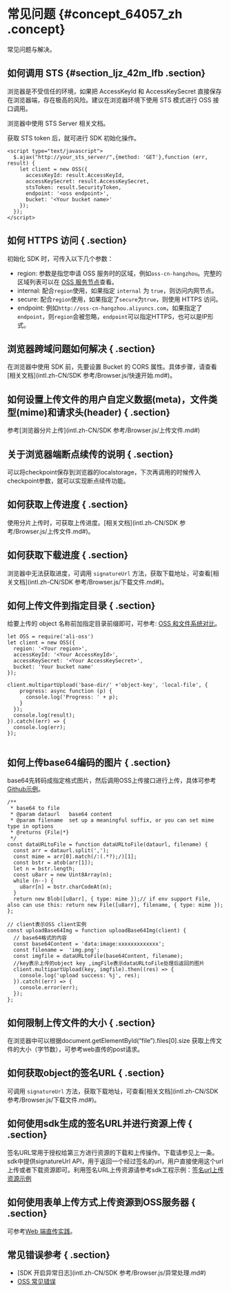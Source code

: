 # 常见问题 {#concept_64057_zh .concept}

常见问题与解决。

## 如何调用 STS {#section_ljz_42m_lfb .section}

浏览器是不受信任的环境，如果把 AccessKeyId 和 AccessKeySecret 直接保存在浏览器端，存在极高的风险。建议在浏览器环境下使用 STS 模式进行 OSS 接口调用。

浏览器中使用 STS Server 相关文档。

获取 STS token 后，就可进行 SDK 初始化操作。

```
<script type="text/javascript">
  $.ajax("http://your_sts_server/",{method: 'GET'},function (err, result) {
    let client = new OSS({
      accessKeyId: result.AccessKeyId,
	  accessKeySecret: result.AccessKeySecret,
	  stsToken: result.SecurityToken,
	  endpoint: '<oss endpoint>',
	  bucket: '<Your bucket name>'
    });
  });
</script>

```

## 如何 HTTPS 访问 { .section}

初始化 SDK 时，可传入以下几个参数：

-   region: 参数是指您申请 OSS 服务时的区域，例如`oss-cn-hangzhou`。完整的区域列表可以在 [OSS 服务节点](../../../../intl.zh-CN/开发指南/访问域名（Endpoint）/访问域名和数据中心.md#)查看。
-   internal: 配合`region`使用，如果指定 `internal` 为 `true`，则访问内网节点。
-   secure: 配合`region`使用，如果指定了`secure`为`true`，则使用 HTTPS 访问。
-   endpoint: 例如`http://oss-cn-hangzhou.aliyuncs.com`，如果指定了`endpoint`，则`region`会被忽略，`endpoint`可以指定HTTPS，也可以是IP形式。

## 浏览器跨域问题如何解决 { .section}

在浏览器中使用 SDK 前，先要设置 Bucket 的 CORS 属性。具体步骤，请查看[相关文档](intl.zh-CN/SDK 参考/Browser.js/快速开始.md#)。

## 如何设置上传文件的用户自定义数据\(meta\)，文件类型\(mime\)和请求头\(header\) { .section}

参考[浏览器分片上传](intl.zh-CN/SDK 参考/Browser.js/上传文件.md#) 

## 关于浏览器端断点续传的说明 { .section}

可以将checkpoint保存到浏览器的localstorage，下次再调用的时候传入checkpoint参数，就可以实现断点续传功能。

## 如何获取上传进度 { .section}

使用分片上传时，可获取上传进度。[相关文档](intl.zh-CN/SDK 参考/Browser.js/上传文件.md#)。

## 如何获取下载进度 { .section}

浏览器中无法获取进度，可调用 `signatureUrl` 方法，获取下载地址，可查看[相关文档](intl.zh-CN/SDK 参考/Browser.js/下载文件.md#)。

## 如何上传文件到指定目录 { .section}

给要上传的 object 名称前加指定目录前缀即可，可参考: [OSS 和文件系统对比](../../../../intl.zh-CN/开发指南/基本概念介绍.md#)。

```
let OSS = require('ali-oss')
let client = new OSS({
  region: '<Your region>',
  accessKeyId: '<Your AccessKeyId>',
  accessKeySecret: '<Your AccessKeySecret>',
  bucket: 'Your bucket name'
});

client.multipartUpload('base-dir/' +'object-key', 'local-file', {
    progress: async function (p) {
      console.log('Progress: ' + p);
    }
  });
  console.log(result);
}).catch((err) => {
  console.log(err);
});


```

## 如何上传base64编码的图片 { .section}

base64先转码成指定格式图片，然后调用OSS上传接口进行上传，具体可参考[Github示例](https://github.com/ali-sdk/ali-oss/blob/master/example/src/main.js#L109)。

```
/**
 * base64 to file
 * @param dataurl   base64 content
 * @param filename  set up a meaningful suffix, or you can set mime type in options
 * @returns {File|*}
 */
const dataURLtoFile = function dataURLtoFile(dataurl, filename) {
  const arr = dataurl.split(',');
  const mime = arr[0].match(/:(.*?);/)[1];
  const bstr = atob(arr[1]);
  let n = bstr.length;
  const u8arr = new Uint8Array(n);
  while (n--) {
    u8arr[n] = bstr.charCodeAt(n);
  }
  return new Blob([u8arr], { type: mime });// if env support File, also can use this: return new File([u8arr], filename, { type: mime });
};

// client表示OSS client实例
const uploadBase64Img = function uploadBase64Img(client) {
  // base64格式的内容
  const base64Content = 'data:image:xxxxxxxxxxxxx';
  const filename =  'img.png';
  const imgfile = dataURLtoFile(base64Content, filename);
  //key表示上传的object key ,imgFile表示dataURLtoFile处理后返回的图片
  client.multipartUpload(key, imgfile).then((res) => {
    console.log('upload success: %j', res);
  }).catch((err) => {
    console.error(err);
  });
};

```

## 如何限制上传文件的大小 { .section}

在浏览器中可以根据document.getElementById\(“file”\).files\[0\].size 获取上传文件的大小（字节数），可参考web直传的post请求。

## 如何获取object的签名URL { .section}

可调用 `signatureUrl` 方法，获取下载地址，可查看[相关文档](intl.zh-CN/SDK 参考/Browser.js/下载文件.md#)。

## 如何使用sdk生成的签名URL并进行资源上传 { .section}

签名URL常用于授权给第三方进行资源的下载和上传操作。下载请参见上一条。sdk中提供signatureUrl API，用于返回一个经过签名的url，用户直接使用这个url上传或者下载资源即可。利用签名URL上传资源请参考sdk工程示例：[签名url上传资源示例](https://github.com/ali-sdk/ali-oss/blob/master/example/src/main.js) 

## 如何使用表单上传方式上传资源到OSS服务器 { .section}

可参考[Web 端直传实践](../../../../intl.zh-CN/最佳实践/Web端直传实践/Web端直传实践简介.md#)。

## 常见错误参考 { .section}

-    [SDK 开启异常日志](intl.zh-CN/SDK 参考/Browser.js/异常处理.md#) 
-   [OSS 常见错误](../../../../intl.zh-CN/常见错误排除/OSS错误响应.md#) 

